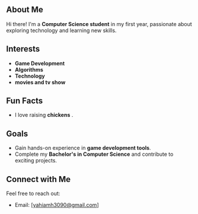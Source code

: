  ## About Me  

Hi there! I'm a **Computer Science student** in my first year, passionate about exploring technology and learning new skills.

## Interests  
- **Game Development**
- **Algorithms** 
- **Technology**    
- **movies and tv show**

## Fun Facts  
- I love raising **chickens** .
  
## Goals  
- Gain hands-on experience in **game development tools**.  
- Complete my **Bachelor's in Computer Science** and contribute to exciting projects.  

## Connect with Me  
Feel free to reach out:  
- Email: [yahiamh3090@gmail.com]  
